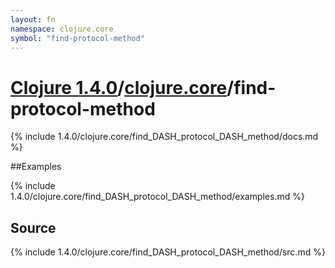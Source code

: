 ```yaml
---
layout: fn
namespace: clojure.core
symbol: "find-protocol-method"
---
```


# [Clojure 1.4.0](../../)/[clojure.core](../)/find-protocol-method

{% include 1.4.0/clojure.core/find_DASH_protocol_DASH_method/docs.md %}

##Examples

{% include 1.4.0/clojure.core/find_DASH_protocol_DASH_method/examples.md %}
## Source
{% include 1.4.0/clojure.core/find_DASH_protocol_DASH_method/src.md %}

